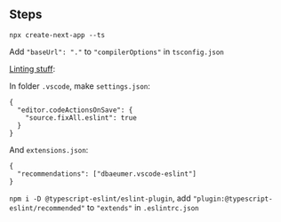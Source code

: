 ## Steps

`npx create-next-app --ts`

Add `"baseUrl": "."` to `"compilerOptions"` in `tsconfig.json`

[Linting stuff](https://paulintrognon.fr/blog/typescript-prettier-eslint-next-js):

In folder `.vscode`, make `settings.json`:

```
{
  "editor.codeActionsOnSave": {
    "source.fixAll.eslint": true
  }
}
```

And `extensions.json`:

```
{
  "recommendations": ["dbaeumer.vscode-eslint"]
}
```

`npm i -D @typescript-eslint/eslint-plugin`, add `"plugin:@typescript-eslint/recommended"` to `"extends"` in `.eslintrc.json`